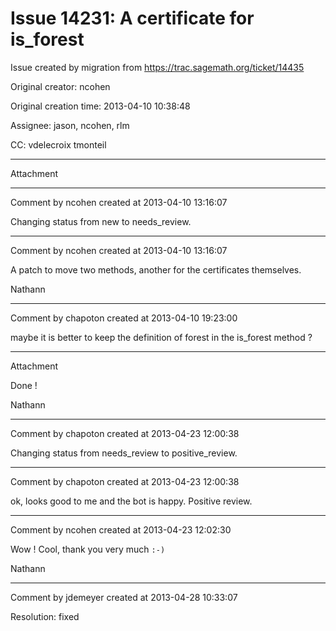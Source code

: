 # Issue 14231: A certificate for is_forest

Issue created by migration from https://trac.sagemath.org/ticket/14435

Original creator: ncohen

Original creation time: 2013-04-10 10:38:48

Assignee: jason, ncohen, rlm

CC:  vdelecroix tmonteil




---

Attachment


---

Comment by ncohen created at 2013-04-10 13:16:07

Changing status from new to needs_review.


---

Comment by ncohen created at 2013-04-10 13:16:07

A patch to move two methods, another for the certificates themselves.

Nathann


---

Comment by chapoton created at 2013-04-10 19:23:00

maybe it is better to keep the definition of forest in the is_forest method ?


---

Attachment

Done !

Nathann


---

Comment by chapoton created at 2013-04-23 12:00:38

Changing status from needs_review to positive_review.


---

Comment by chapoton created at 2013-04-23 12:00:38

ok, looks good to me and the bot is happy. Positive review.


---

Comment by ncohen created at 2013-04-23 12:02:30

Wow ! Cool, thank you very much `:-)`

Nathann


---

Comment by jdemeyer created at 2013-04-28 10:33:07

Resolution: fixed
